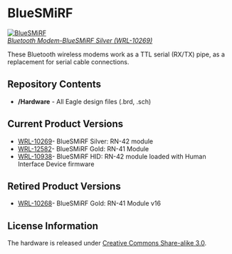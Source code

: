 BlueSMiRF
=========
[![BlueSMiRF](https://dlnmh9ip6v2uc.cloudfront.net//images/products/1/0/2/6/9/10269-01.jpg)  
*Bluetooth Modem-BlueSMiRF Silver (WRL-10269)*](https://www.sparkfun.com/products/10269)

These Bluetooth wireless modems work as a TTL serial (RX/TX) pipe, as a replacement for serial cable connections. 


Repository Contents
-------------------
* **/Hardware** - All Eagle design files (.brd, .sch)

Current Product Versions
------------------------
* [WRL-10269](https://www.sparkfun.com/products/10269)- BlueSMiRF Silver: RN-42 module
* [WRL-12582](https://www.sparkfun.com/products/12582)- BlueSMiRF Gold: RN-41 Module
* [WRL-10938](https://www.sparkfun.com/products/10938)- BlueSMiRF HID: RN-42 module loaded with Human Interface Device firmware

Retired Product Versions
------------------------
* [WRL-10268](https://www.sparkfun.com/products/10268)- BlueSMiRF Gold: RN-41 Module v16

License Information
-------------------
The hardware is released under [Creative Commons Share-alike 3.0](http://creativecommons.org/licenses/by-sa/3.0/).  
